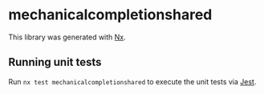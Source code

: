 # mechanicalcompletionshared

This library was generated with [Nx](https://nx.dev).

## Running unit tests

Run `nx test mechanicalcompletionshared` to execute the unit tests via [Jest](https://jestjs.io).

